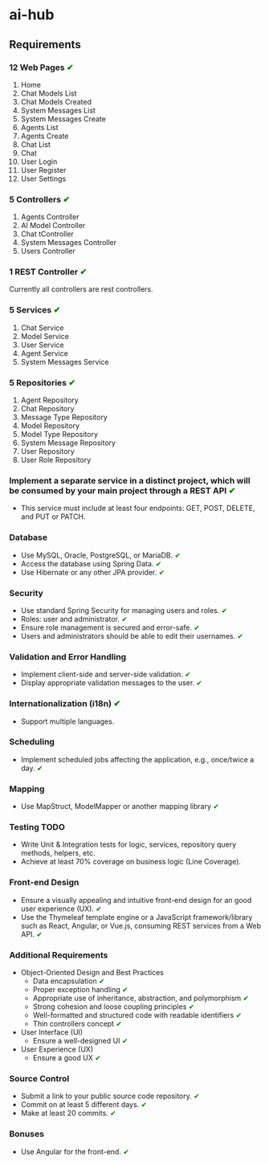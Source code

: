 # ai-hub

## Requirements
### 12 Web Pages <span style="color:green;">&#x2714;</span>
1.  Home
2. Chat Models List
3. Chat Models Created
4. System Messages List
5. System Messages Create
6. Agents List
7. Agents Create
8. Chat List
9. Chat
10. User Login
11. User Register
12. User Settings

### 5 Controllers <span style="color:green;">&#x2714;</span>
1. Agents Controller
2. AI Model Controller
3. Chat tController
4. System Messages Controller
5. Users Controller

### 1 REST Controller <span style="color:green;">&#x2714;</span>

Currently all controllers are rest controllers.

### 5 Services <span style="color:green;">&#x2714;</span>
1. Chat Service
2. Model Service
3. User Service
4. Agent Service
5. System Messages Service

### 5 Repositories <span style="color:green;">&#x2714;</span>
1. Agent Repository
2. Chat Repository
3. Message Type Repository
4. Model Repository
5. Model Type Repository
6. System Message Repository
7. User Repository
8. User Role Repository

### Implement a separate service in a distinct project, which will be consumed by your main project through a REST API <span style="color:green;">&#x2714;</span>
- This service must include at least four endpoints: GET, POST, DELETE, and PUT or PATCH.

### Database
- Use MySQL, Oracle, PostgreSQL, or MariaDB. <span style="color:green;">&#x2714;</span>
- Access the database using Spring Data. <span style="color:green;">&#x2714;</span>
- Use Hibernate or any other JPA provider. <span style="color:green;">&#x2714;</span>

### Security
- Use standard Spring Security for managing users and roles. <span style="color:green;">&#x2714;</span>
- Roles: user and administrator. <span style="color:green;">&#x2714;</span>
- Ensure role management is secured and error-safe. <span style="color:green;">&#x2714;</span>
- Users and administrators should be able to edit their usernames. <span style="color:green;">&#x2714;</span>

### Validation and Error Handling
- Implement client-side and server-side validation. <span style="color:green;">&#x2714;</span>
- Display appropriate validation messages to the user. <span style="color:green;">&#x2714;</span>

### Internationalization (i18n) <span style="color:green;">&#x2714;</span>
- Support multiple languages.

### Scheduling
- Implement scheduled jobs affecting the application, e.g., once/twice a day. <span style="color:green;">&#x2714;</span>

### Mapping
- Use MapStruct, ModelMapper or another mapping library <span style="color:green;">&#x2714;</span>

### Testing TODO
- Write Unit & Integration tests for logic, services, repository query methods, helpers, etc.
- Achieve at least 70% coverage on business logic (Line Coverage).

### Front-end Design
- Ensure a visually appealing and intuitive front-end design for an good user experience (UX). <span style="color:green;">&#x2714;</span>
- Use the Thymeleaf template engine or a JavaScript framework/library such as React, Angular, or Vue.js, consuming REST services from a Web API. <span style="color:green;">&#x2714;</span>

### Additional Requirements

- Object-Oriented Design and Best Practices
  - Data encapsulation <span style="color:green;">&#x2714;</span>
  - Proper exception handling <span style="color:green;">&#x2714;</span>
  - Appropriate use of inheritance, abstraction, and polymorphism <span style="color:green;">&#x2714;</span>
  - Strong cohesion and loose coupling principles <span style="color:green;">&#x2714;</span>
  - Well-formatted and structured code with readable identifiers <span style="color:green;">&#x2714;</span>
  - Thin controllers concept <span style="color:green;">&#x2714;</span>
- User Interface (UI)
  - Ensure a well-designed UI <span style="color:green;">&#x2714;</span>
- User Experience (UX)
  - Ensure a good UX <span style="color:green;">&#x2714;</span>

### Source Control
- Submit a link to your public source code repository. <span style="color:green;">&#x2714;</span>
- Commit on at least 5 different days. <span style="color:green;">&#x2714;</span>
- Make at least 20 commits. <span style="color:green;">&#x2714;</span>

### Bonuses
- Use Angular for the front-end. <span style="color:green;">&#x2714;</span>
